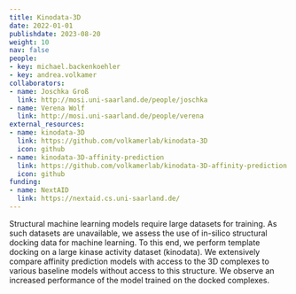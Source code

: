 ```yaml
---
title: Kinodata-3D
date: 2022-01-01
publishdate: 2023-08-20
weight: 10
nav: false
people:
- key: michael.backenkoehler 
- key: andrea.volkamer
collaborators:
- name: Joschka Groß
  link: http://mosi.uni-saarland.de/people/joschka
- name: Verena Wolf
  link: http://mosi.uni-saarland.de/people/verena
external_resources:
- name: kinodata-3D
  link: https://github.com/volkamerlab/kinodata-3D
  icon: github
- name: kinodata-3D-affinity-prediction
  link: https://github.com/volkamerlab/kinodata-3D-affinity-prediction
  icon: github
funding:
- name: NextAID
  link: https://nextaid.cs.uni-saarland.de/
---
```


Structural machine learning models require large datasets for training. As such datasets are unavailable, we assess the use of in-silico structural docking data for machine learning. To this end, we perform template docking on a large kinase activity dataset (kinodata). We extensively compare affinity prediction models with access to the 3D complexes to various baseline models without access to this structure. We observe an increased performance of the model trained on the docked complexes.

<!--more-->
